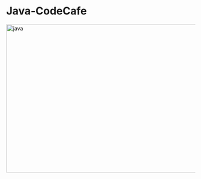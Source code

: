 # Java-CodeCafe

<img width="1584" height="396" alt="java" src="https://github.com/user-attachments/assets/fafc3cdd-62ca-444a-9704-550447b4f9f9" />
